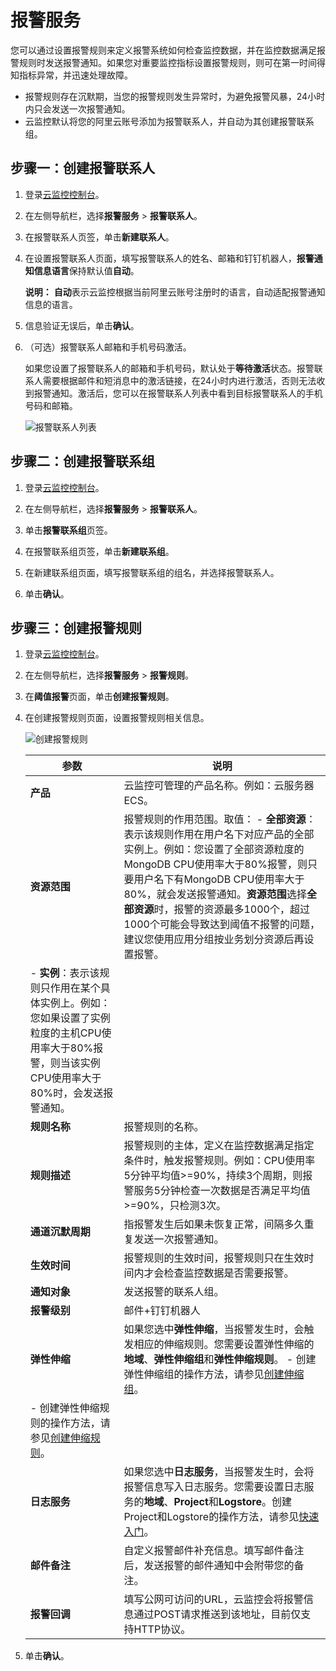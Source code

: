# 报警服务

您可以通过设置报警规则来定义报警系统如何检查监控数据，并在监控数据满足报警规则时发送报警通知。如果您对重要监控指标设置报警规则，则可在第一时间得知指标异常，并迅速处理故障。

-   报警规则存在沉默期，当您的报警规则发生异常时，为避免报警风暴，24小时内只会发送一次报警通知。
-   云监控默认将您的阿里云账号添加为报警联系人，并自动为其创建报警联系组。

## 步骤一：创建报警联系人

1.  登录[云监控控制台](https://cms-intl.console.aliyun.com)。

2.  在左侧导航栏，选择**报警服务** \> **报警联系人**。

3.  在报警联系人页签，单击**新建联系人**。

4.  在设置报警联系人页面，填写报警联系人的姓名、邮箱和钉钉机器人，**报警通知信息语言**保持默认值**自动**。

    **说明：** **自动**表示云监控根据当前阿里云账号注册时的语言，自动适配报警通知信息的语言。

5.  信息验证无误后，单击**确认**。

6.  （可选）报警联系人邮箱和手机号码激活。

    如果您设置了报警联系人的邮箱和手机号码，默认处于**等待激活**状态。报警联系人需要根据邮件和短消息中的激活链接，在24小时内进行激活，否则无法收到报警通知。激活后，您可以在报警联系人列表中看到目标报警联系人的手机号码和邮箱。

    ![报警联系人列表](https://static-aliyun-doc.oss-accelerate.aliyuncs.com/assets/img/zh-CN/5924728061/p202972.png)


## 步骤二：创建报警联系组

1.  登录[云监控控制台](https://cms-intl.console.aliyun.com)。

2.  在左侧导航栏，选择**报警服务** \> **报警联系人**。

3.  单击**报警联系组**页签。

4.  在报警联系组页签，单击**新建联系组**。

5.  在新建联系组页面，填写报警联系组的组名，并选择报警联系人。

6.  单击**确认**。


## 步骤三：创建报警规则

1.  登录[云监控控制台](https://cms-intl.console.aliyun.com)。

2.  在左侧导航栏，选择**报警服务** \> **报警规则**。

3.  在**阈值报警**页面，单击**创建报警规则**。

4.  在创建报警规则页面，设置报警规则相关信息。

    ![创建报警规则](https://static-aliyun-doc.oss-accelerate.aliyuncs.com/assets/img/zh-CN/5819649951/p102160.png)

    |参数|说明|
    |--|--|
    |**产品**|云监控可管理的产品名称。例如：云服务器ECS。|
    |**资源范围**|报警规则的作用范围。取值：    -   **全部资源**：表示该规则作用在用户名下对应产品的全部实例上。例如：您设置了全部资源粒度的MongoDB CPU使用率大于80%报警，则只要用户名下有MongoDB CPU使用率大于80%，就会发送报警通知。**资源范围**选择**全部资源**时，报警的资源最多1000个，超过1000个可能会导致达到阈值不报警的问题，建议您使用应用分组按业务划分资源后再设置报警。
    -   **实例**：表示该规则只作用在某个具体实例上。例如：您如果设置了实例粒度的主机CPU使用率大于80%报警，则当该实例CPU使用率大于80%时，会发送报警通知。 |
    |**规则名称**|报警规则的名称。|
    |**规则描述**|报警规则的主体，定义在监控数据满足指定条件时，触发报警规则。例如：CPU使用率5分钟平均值\>=90%，持续3个周期，则报警服务5分钟检查一次数据是否满足平均值\>=90%，只检测3次。|
    |**通道沉默周期**|指报警发生后如果未恢复正常，间隔多久重复发送一次报警通知。|
    |**生效时间**|报警规则的生效时间，报警规则只在生效时间内才会检查监控数据是否需要报警。|
    |**通知对象**|发送报警的联系人组。|
    |**报警级别**|邮件+钉钉机器人 |
    |**弹性伸缩**|如果您选中**弹性伸缩**，当报警发生时，会触发相应的伸缩规则。您需要设置弹性伸缩的**地域**、**弹性伸缩组**和**弹性伸缩规则**。    -   创建弹性伸缩组的操作方法，请参见[创建伸缩组](/intl.zh-CN/伸缩组/伸缩组/创建伸缩组.md)。
    -   创建弹性伸缩规则的操作方法，请参见[创建伸缩规则](/intl.zh-CN/伸缩组/伸缩规则/创建伸缩规则.md)。 |
    |**日志服务**|如果您选中**日志服务**，当报警发生时，会将报警信息写入日志服务。您需要设置日志服务的**地域**、**Project**和**Logstore**。创建Project和Logstore的操作方法，请参见[快速入门](/intl.zh-CN/快速入门/快速入门.md)。 |
    |**邮件备注**|自定义报警邮件补充信息。填写邮件备注后，发送报警的邮件通知中会附带您的备注。|
    |**报警回调**|填写公网可访问的URL，云监控会将报警信息通过POST请求推送到该地址，目前仅支持HTTP协议。|

5.  单击**确认**。


